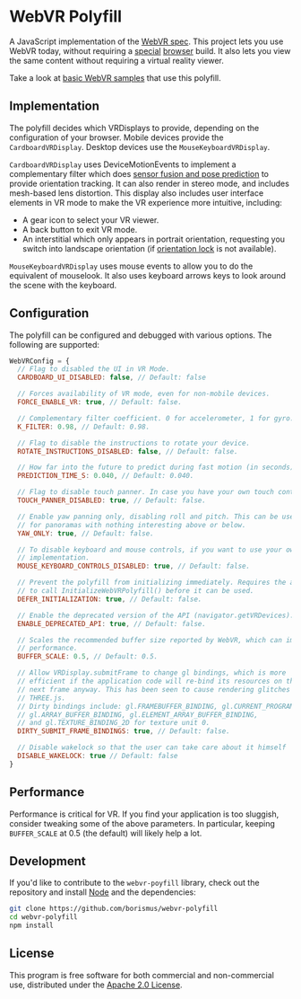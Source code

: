 # WebVR Polyfill

A JavaScript implementation of the [WebVR spec][spec]. This project lets you use
WebVR today, without requiring a [special][moz] [browser][cr] build. It also
lets you view the same content without requiring a virtual reality viewer.

Take a look at [basic WebVR samples][samples] that use this polyfill.

[moz]: http://mozvr.com/
[cr]: https://drive.google.com/folderview?id=0BzudLt22BqGRbW9WTHMtOWMzNjQ
[samples]: https://toji.github.io/webvr-samples/
[spec]: https://mozvr.github.io/webvr-spec/

## Implementation

The polyfill decides which VRDisplays to provide, depending on the configuration
of your browser. Mobile devices provide the `CardboardVRDisplay`. Desktop devices
use the `MouseKeyboardVRDisplay`.

`CardboardVRDisplay` uses DeviceMotionEvents to implement a complementary
filter which does [sensor fusion and pose prediction][fusion] to provide
orientation tracking. It can also render in stereo mode, and includes mesh-based
lens distortion. This display also includes user interface elements in VR mode
to make the VR experience more intuitive, including:

- A gear icon to select your VR viewer.
- A back button to exit VR mode.
- An interstitial which only appears in portrait orientation, requesting you switch
  into landscape orientation (if [orientation lock][ol] is not available).

`MouseKeyboardVRDisplay` uses mouse events to allow you to do the equivalent of
mouselook. It also uses keyboard arrows keys to look around the scene
with the keyboard.

[fusion]: http://smus.com/sensor-fusion-prediction-webvr/
[ol]: https://www.w3.org/TR/screen-orientation/


## Configuration

The polyfill can be configured and debugged with various options. The following
are supported:

```javascript
WebVRConfig = {
  // Flag to disabled the UI in VR Mode.
  CARDBOARD_UI_DISABLED: false, // Default: false

  // Forces availability of VR mode, even for non-mobile devices.
  FORCE_ENABLE_VR: true, // Default: false.

  // Complementary filter coefficient. 0 for accelerometer, 1 for gyro.
  K_FILTER: 0.98, // Default: 0.98.

  // Flag to disable the instructions to rotate your device.
  ROTATE_INSTRUCTIONS_DISABLED: false, // Default: false.

  // How far into the future to predict during fast motion (in seconds).
  PREDICTION_TIME_S: 0.040, // Default: 0.040.

  // Flag to disable touch panner. In case you have your own touch controls.
  TOUCH_PANNER_DISABLED: true, // Default: false.

  // Enable yaw panning only, disabling roll and pitch. This can be useful
  // for panoramas with nothing interesting above or below.
  YAW_ONLY: true, // Default: false.

  // To disable keyboard and mouse controls, if you want to use your own
  // implementation.
  MOUSE_KEYBOARD_CONTROLS_DISABLED: true, // Default: false.

  // Prevent the polyfill from initializing immediately. Requires the app
  // to call InitializeWebVRPolyfill() before it can be used.
  DEFER_INITIALIZATION: true, // Default: false.

  // Enable the deprecated version of the API (navigator.getVRDevices).
  ENABLE_DEPRECATED_API: true, // Default: false.

  // Scales the recommended buffer size reported by WebVR, which can improve
  // performance.
  BUFFER_SCALE: 0.5, // Default: 0.5.

  // Allow VRDisplay.submitFrame to change gl bindings, which is more
  // efficient if the application code will re-bind its resources on the
  // next frame anyway. This has been seen to cause rendering glitches with
  // THREE.js.
  // Dirty bindings include: gl.FRAMEBUFFER_BINDING, gl.CURRENT_PROGRAM,
  // gl.ARRAY_BUFFER_BINDING, gl.ELEMENT_ARRAY_BUFFER_BINDING,
  // and gl.TEXTURE_BINDING_2D for texture unit 0.
  DIRTY_SUBMIT_FRAME_BINDINGS: true, // Default: false.

  // Disable wakelock so that the user can take care about it himself
  DISABLE_WAKELOCK: true // Default: false
}
```

## Performance

Performance is critical for VR. If you find your application is too sluggish,
consider tweaking some of the above parameters. In particular, keeping
`BUFFER_SCALE` at 0.5 (the default) will likely help a lot.

## Development

If you'd like to contribute to the `webvr-poyfill` library, check out
the repository and install
[Node](https://nodejs.org/en/download/package-manager/) and the dependencies:

```bash
git clone https://github.com/borismus/webvr-polyfill
cd webvr-polyfill
npm install
```


## License

This program is free software for both commercial and non-commercial use,
distributed under the [Apache 2.0 License](COPYING).
